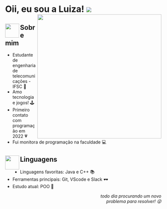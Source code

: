 
  <h1>Oii, eu sou a Luiza! <a href="https://www.linkedin.com/in/luizakuze/">
  <img src="https://img.shields.io/badge/-Linkedin-0e76a8?style=flat-square&logo=Linkedin&logoColor=white""/></a>
<br>
<img src="https://github.com/luizakuze/luizakuze/assets/111708035/3c97d103-8074-4391-a878-70b1a8415d49" width="400px" align="right">
<h2> <img src="https://github.com/luizakuze/luizakuze/assets/111708035/b35ab7b5-4644-47e1-a2cf-9f899f4b6e91" width="45px" align="left">  Sobre mim </h2>

- Estudante de engenharia de telecomunicações - IFSC 📡
- Amo tecnologia e jogos! 🕹
- Primeiro contato com programação em 2022 💗
- Fui monitora de programação na faculdade 💻

<h2> <img src="https://github.com/luizakuze/luizakuze/assets/111708035/b35ab7b5-4644-47e1-a2cf-9f899f4b6e91" width="45px" align="left"> Linguagens </h2>

- Linguagens favoritas: Java e C++ 📚
- Ferramentas principais: Git, VScode e Slack 🕶
- Estudo atual: POO  🌱

<div align="right">
  
_todo dia procurando um novo<br>
problema para resolver! 😜_

</div>
